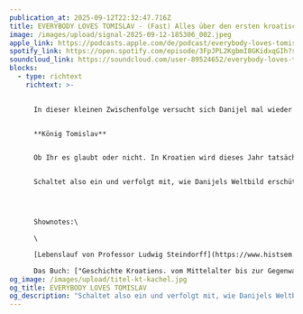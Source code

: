 ```yaml
---
publication_at: 2025-09-12T22:32:47.716Z
title: EVERYBODY LOVES TOMISLAV - (Fast) Alles über den ersten kroatischen König
image: /images/upload/signal-2025-09-12-185306_002.jpeg
apple_link: https://podcasts.apple.com/de/podcast/everybody-loves-tomislav-fast-alles-%C3%BCber-den-ersten/id1170436903?i=1000726580107
spotify_link: https://open.spotify.com/episode/3FpJPL2KgbmI8GKidxqGIh?si=zw9E_kZWTyGCajXLvMxhvg
soundcloud_link: https://soundcloud.com/user-89524652/everybody-loves-tomislav-fast-alles-uber-den-ersten-kroatischen-konig
blocks:
  - type: richtext
    richtext: >-
      

      In dieser kleinen Zwischenfolge versucht sich Danijel mal wieder als History-Podcaster. Und wenn wir History sagen, meinen wir - regelmäßige HörerInnen wissen das natürlich schon - die "Tatsache", dass auf dem Feld von Danijels Familie der erste kroatische König gekrönt wurde.


      **König Tomislav**


      Ob Ihr es glaubt oder nicht. In Kroatien wird dieses Jahr tatsächlich sehr feierlich der 1100. Jahrestag der angeblichen Krönung auf dem Feld von Duvno begangen. Zeit also, sich mal mit dem realen König Tomislav zu befassen. Und da Danijel da ein bisschen vorbelastet ist, hat er sich professionelle Hilfe ins Studion geholt: Professor Ludwig Steindorff, Historiker mit dem Schwerpunk Ost- und Südosteuropa und Verfasser des Buches "Geschichte Kroatiens. Vom Mittelalter bis zur Gegenwart".


      Schaltet also ein und verfolgt mit, wie Danijels Weltbild erschüttert wird...




      Shownotes:\

      \

      [Lebenslauf von Professor Ludwig Steindorff](https://www.histsem.uni-kiel.de/de/das-institut-1/abteilungen/osteuropaeische-geschichte/team/Lehrbeauftragte-Promovierende-und-Ehemalige/prof.-dr.-ludwig-steindorff)\

      Das Buch: ["Geschichte Kroatiens. vom Mittelalter bis zur Gegenwart."](https://www.verlag-pustet.de/shop/item/9783791731322/geschichte-kroatiens-von-ludwig-steindorff-gebundenes-buch#)
og_image: /images/upload/titel-kt-kachel.jpg
og_title: EVERYBODY LOVES TOMISLAV
og_description: "Schaltet also ein und verfolgt mit, wie Danijels Weltbild erschüttert wird. "
---
```

